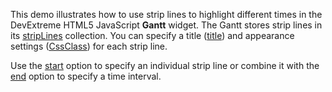 This demo illustrates how to use strip lines to highlight different times in the DevExtreme HTML5 JavaScript **Gantt** widget. The Gantt stores strip lines in its [stripLines](/Documentation/ApiReference/UI_Widgets/dxGantt/Configuration/stripLines/) collection. You can specify a title ([title](/Documentation/ApiReference/UI_Widgets/dxGantt/Configuration/stripLines/#title)) and appearance settings ([CssClass](/Documentation/ApiReference/UI_Widgets/dxGantt/Configuration/stripLines/#cssClass)) for each strip line.

Use the [start](/Documentation/ApiReference/UI_Widgets/dxGantt/Configuration/stripLines/#start) option to specify an individual strip line or combine it with the [end](/Documentation/ApiReference/UI_Widgets/dxGantt/Configuration/stripLines/#end) option to specify a time interval.
